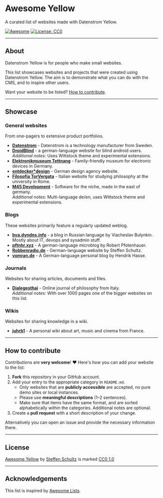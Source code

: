 # Awesome Yellow

A curated list of websites made with Datenstrom Yellow.

[![Awesome](https://awesome.re/badge.svg)](https://awesome.re)
[![License: CC0](https://img.shields.io/badge/License-CC0-blue.svg)](LICENSE)

---

## About

Datenstrom Yellow is for people who make small websites. 

This list showcases websites and projects that were created using Datenstrom Yellow.
The aim is to demonstrate what you can do with the CMS, and to inspire other users.

Want your website to be listed? [How to contribute](#how-to-contribute). 

---

## Showcase

### General websites

From one-pagers to extensive product portfolios.

* **[Datenstrom](https://datenstrom.se)** - Datenstrom is a technology manufacturer from Sweden.
* **[DroidBlind](https://droidblind.de)** - a german-language website for blind android users.  
  *Additional notes:* Uses Wittstock theme and experimental extensions.
* **[Elektronikmuseum Tettnang](https://www.emuseum-tettnang.de/)** - Family-friendly museum for electronic devices in Germany.
* **[entdecker*design](https://entdecker-design.de/)** - German design agency website.
* **[Filosofia TorVergata](https://mondodomani.org/filosofiatorvergata/)** - Italian website for studying philosophy at the university in Rome.
* **[M45 Development](https://m45.dev)** - Software for the niche, made in the east of germany.  
  *Additional notes:* Multi-language de/en, uses Wittstock theme and experimental extensions.

### Blogs

These websites primarily feature a regularly updated weblog.

* **[bva.dyndns.info](https://bva.dyndns.info)** - a blog in Russian language by Viacheslav Bulynkin. Mostly about IT, devops and sysadmin stuff.
* **[pftnhr.xyz](https://pftnhr.xyz)** - A german-language microblog by Robert Pfotenhauer.
* **[Robbenradio.de](https://robbenradio.de)** - German-language website by Steffen Schultz.
* **[vomran.de](https://vomran.de/)** - A German-language personal blog by Hendrik Hasse.

### Journals

Websites for sharing articles, documents and files.

* **[Dialegesthai](https://mondodomani.org/dialegesthai/)** - Online journal of philosophy from Italy.  
  *Additional notes:* With over 1000 pages one of the bigger websites on this list.

### Wikis

Websites for sharing knowledge in a wiki.

* **[juhrb1](https://juhrb.in/)** - A personal wiki about art, music and cinema from France.  

---

## How to contribute

Contributions are **very welcome**! ❤️ 
Here's how you can add your website to the list:

1. **Fork** this repository in your GitHub account.
2. Add your entry to the appropriate category in `README.md`.
    - Only websites that are **publicly accessible** are accepted, no pure demo sites or local instances.
    - Please use **meaningful descriptions** (1–2 sentences).
    - Make sure that items have the same format, and are sorted alphabetically within the categories. Additional notes are optional.
3. Create a **pull request** with a short description of your change.

Alternatively you can open an issue and provide the necessary information there. 

---

## License

[Awesome Yellow](https://github.com/schulle4u/awesome-yellow) by [Steffen Schultz](https://github.com/schulle4u) is marked [CC0 1.0](https://creativecommons.org/publicdomain/zero/1.0/)

---

## Acknowledgements

This list is inspired by  [Awesome Lists](https://github.com/sindresorhus/awesome).
